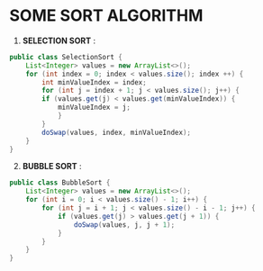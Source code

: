 # SOME SORT ALGORITHM

1. **SELECTION SORT** :
```java
public class SelectionSort {
	List<Integer> values = new ArrayList<>();
	for (int index = 0; index < values.size(); index ++) {
		int minValueIndex = index;
		for (int j = index + 1; j < values.size(); j++) {
		if (values.get(j) < values.get(minValueIndex)) {
			minValueIndex = j;
			}
		}
		doSwap(values, index, minValueIndex);
	}
}
```

2. **BUBBLE SORT** :

```java
public class BubbleSort {
	List<Integer> values = new ArrayList<>();
	for (int i = 0; i < values.size() - 1; i++) {
		for (int j = i + 1; j < values.size() - i - 1; j++) {
			if (values.get(j) > values.get(j + 1)) {
				doSwap(values, j, j + 1);
			}
		}
	}
}
```
<!--stackedit_data:
eyJoaXN0b3J5IjpbLTE5MTgwMjY0MjJdfQ==
-->